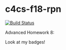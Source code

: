 # c4cs-f18-rpn
[![Build Status](https://travis-ci.org/Andyroo8/c4cs-f18-rpn.svg?branch=master)](https://travis-ci.org/Andyroo8/c4cs-f18-rpn)

Advanced Homework 8:

Look at my badges!
